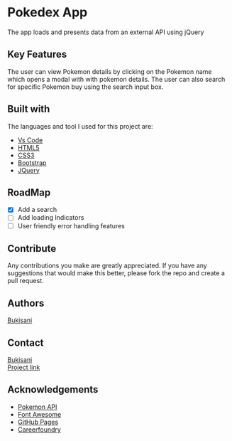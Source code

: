 # Pokedex App

The app loads and presents data from an external API using jQuery

## Key Features

The user can view Pokemon details by clicking on the Pokemon name which opens a modal with with pokemon details.
The user can also search for specific Pokemon buy using the search input box.

## Built with

The languages and tool I used for this project are:

- [Vs Code](https://code.visualstudio.com/)
- [HTML5](https://developer.mozilla.org/en-US/docs/Glossary/HTML5)
- [CSS3](https://www.w3.org/Style/CSS/Overview.en.html)
- [Bootstrap](https://getbootstrap.com)
- [JQuery](https://jquery.com)

## RoadMap

- [x] Add a search
- [ ] Add loading Indicators
- [ ] User friendly error handling features

## Contribute

Any contributions you make are greatly appreciated.
If you have any suggestions that would make this better, please fork the repo and create a pull request.

## Authors

[Bukisani](https://bukisani.github.io/portfolio-website/index.html)

## Contact

[Bukisani](https://www.linkedin.com/in/bukisani-tshuma-323929237/)
<br>
[Project link](https://bukisani.github.io/simple-js-app/?)

## Acknowledgements

- [Pokemon API](https://pokeapi.co/)
- [Font Awesome](https://fontawesome.com)
- [GitHub Pages](https://pages.github.com)
- [Careerfoundry](https://careerfoundry.com)
